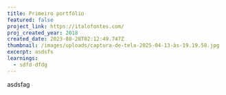 ```yaml
---
title: Primeiro portfólio
featured: false
project_link: https://italofontes.com/
proj_created_year: 2018
created_date: 2023-08-28T02:12:49.747Z
thumbnail: /images/uploads/captura-de-tela-2025-04-13-às-19.19.58.jpg
excerpt: asdsfs
learnings:
  - sdfd-dfdg
---
```

asdsfag
